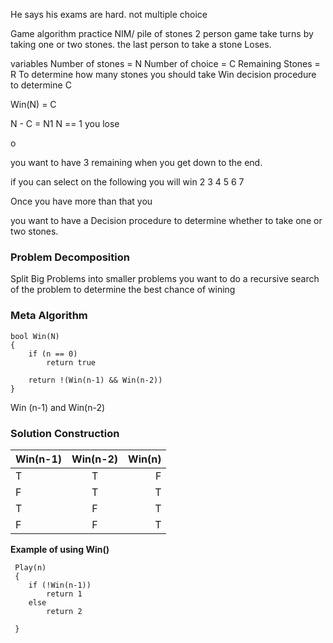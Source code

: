 He says his exams are hard. not multiple choice

Game algorithm practice
NIM/
pile of stones 2 person game
take turns by taking one or two stones. the last person to take a stone Loses.

variables
Number of stones = N
Number of choice = C
Remaining Stones = R
To determine how many stones you should take
Win decision procedure to determine C

Win(N) = C

N - C = N1
N == 1 you lose

o

you want to have 3 remaining when you get down to the end.

if you can select on the following you will win
2
3
4
5
6
7

Once you have more than that you

you want to have a Decision procedure to determine whether to take one or two stones.

### Problem Decomposition

Split Big Problems into smaller problems
you want to do a recursive search of the problem to determine the best chance of wining


### Meta Algorithm

    bool Win(N)
    {
        if (n == 0)
		    return true
		
		return !(Win(n-1) && Win(n-2))
    }

Win (n-1)    and Win(n-2)

### Solution Construction

| Win(n-1)    |  Win(n-2)   |   Win(n)  |
| ------------- |:-------------:| --------:|
| T              | T               |  F        |
| F              | T               |   T       |
| T              | F               |    T      |
| F              | F               |    T      |

**Example of using Win()**
	 
	 Play(n)
	 {
	    if (!Win(n-1))
			return 1
		else
			return 2
		
	 }
	 
	 
